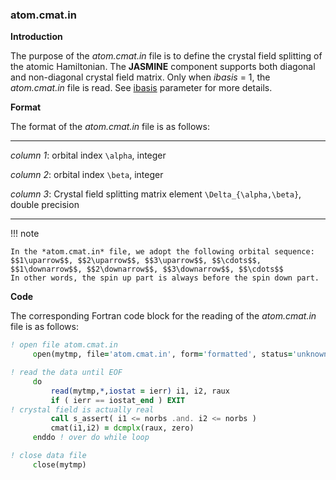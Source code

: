 ### atom.cmat.in

**Introduction**

The purpose of the *atom.cmat.in* file is to define the crystal field splitting of the atomic Hamiltonian. The **JASMINE** component supports both diagonal and non-diagonal crystal field matrix. Only when *ibasis* = 1, the *atom.cmat.in* file is read. See [ibasis](p_ibasis.md) parameter for more details.

**Format**

The format of the *atom.cmat.in* file is as follows:

---

*column 1*: orbital index ``\alpha``, integer

*column 2*: orbital index ``\beta``, integer

*column 3*: Crystal field splitting matrix element ``\Delta_{\alpha,\beta}``, double precision

---

!!! note

    In the *atom.cmat.in* file, we adopt the following orbital sequence:
    $$1\uparrow$$, $$2\uparrow$$, $$3\uparrow$$, $$\cdots$$, $$1\downarrow$$, $$2\downarrow$$, $$3\downarrow$$, $$\cdots$$
    In other words, the spin up part is always before the spin down part.

**Code**

The corresponding Fortran code block for the reading of the *atom.cmat.in* file is as follows:

```fortran
! open file atom.cmat.in
     open(mytmp, file='atom.cmat.in', form='formatted', status='unknown')

! read the data until EOF
     do
         read(mytmp,*,iostat = ierr) i1, i2, raux
         if ( ierr == iostat_end ) EXIT
! crystal field is actually real
         call s_assert( i1 <= norbs .and. i2 <= norbs )
         cmat(i1,i2) = dcmplx(raux, zero)
     enddo ! over do while loop

! close data file
     close(mytmp)
```